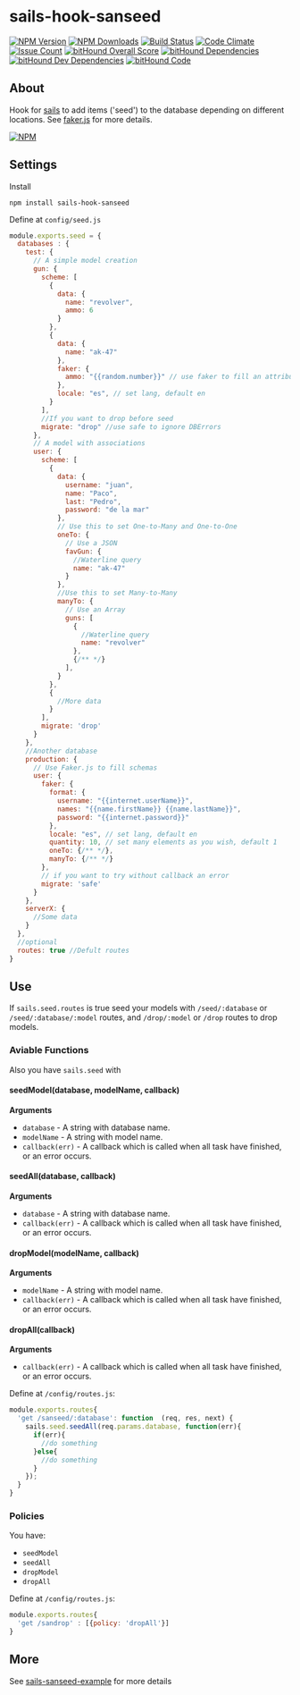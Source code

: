 # sails-hook-sanseed

  [![NPM Version][npm-image]][npm-url]
  [![NPM Downloads][downloads-image]][downloads-url]
  [![Build Status][build-image]][build-url]
  [![Code Climate][climate-image]][climate-url]
  [![Issue Count][issue-image]][issue-url]
  [![bitHound Overall Score][score-image]][score-url]
  [![bitHound Dependencies][dep-image]][dep-url]
  [![bitHound Dev Dependencies][devdep-image]][devdep-url]
  [![bitHound Code][code-image]][code-url]

## About
Hook for [sails](http://sailsjs.org/) to add items ('seed') to the database depending on different locations. See [faker.js](http://marak.github.io/faker.js/) for more details.

  [![NPM][graph-image]][graph-url]

## Settings
Install

```
npm install sails-hook-sanseed
```

Define at `config/seed.js`

```js
module.exports.seed = {
  databases : {
    test: {
      // A simple model creation
      gun: {
        scheme: [
          {
            data: {
              name: "revolver",
              ammo: 6
            }
          },
          {
            data: {
              name: "ak-47"
            },
            faker: {
              ammo: "{{random.number}}" // use faker to fill an attribute
            },
            locale: "es", // set lang, default en
          }
        ],
        //If you want to drop before seed
        migrate: "drop" //use safe to ignore DBErrors
      },
      // A model with associations
      user: {
        scheme: [
          {
            data: {
              username: "juan",
              name: "Paco",
              last: "Pedro",
              password: "de la mar"
            },
            // Use this to set One-to-Many and One-to-One
            oneTo: {
              // Use a JSON
              favGun: {
                //Waterline query
                name: "ak-47"
              }
            },
            //Use this to set Many-to-Many
            manyTo: {
              // Use an Array
              guns: [
                {
                  //Waterline query
                  name: "revolver"
                },
                {/** */}
              ],
            }
          },
          {
            //More data
          }
        ],
        migrate: 'drop'
      }
    },
    //Another database
    production: {
      // Use Faker.js to fill schemas
      user: {
        faker: {
          format: {
            username: "{{internet.userName}}",
            names: "{{name.firstName}} {{name.lastName}}",
            password: "{{internet.password}}"
          },
          locale: "es", // set lang, default en
          quantity: 10, // set many elements as you wish, default 1
          oneTo: {/** */},
          manyTo: {/** */}
        },
        // if you want to try without callback an error
        migrate: 'safe'
      }
    },
    serverX: {
      //Some data
    }
  },
  //optional
  routes: true //Defult routes
}
```

## Use
If `sails.seed.routes` is true seed your models with `/seed/:database` or `/seed/:database/:model` routes, and `/drop/:model` or `/drop` routes to drop models.

### Aviable Functions
Also you have `sails.seed` with

#### seedModel(database, modelName, callback)

__Arguments__

* `database` - A string with database name.
* `modelName` - A string with model name.
* `callback(err)` - A callback which is called when all task have finished, or an error occurs.

#### seedAll(database, callback)

__Arguments__

* `database` - A string with database name.
* `callback(err)` - A callback which is called when all task have finished, or an error occurs.

#### dropModel(modelName, callback)

__Arguments__

* `modelName` - A string with model name.
* `callback(err)` - A callback which is called when all task have finished, or an error occurs.

#### dropAll(callback)

__Arguments__

* `callback(err)` - A callback which is called when all task have finished, or an error occurs.

Define at `/config/routes.js`:

```js
module.exports.routes{
  'get /sanseed/:database': function  (req, res, next) {
    sails.seed.seedAll(req.params.database, function(err){
      if(err){
        //do something
      }else{
        //do something
      }
    });
  }
}
```

### Policies
You have:

* `seedModel`
* `seedAll`
* `dropModel`
* `dropAll`

Define at `/config/routes.js`:

```js
module.exports.routes{
  'get /sandrop' : [{policy: 'dropAll'}]
}
```

## More

See [sails-sanseed-example](https://github.com/sanjorgek/sails-sanseed-example) for more details

[npm-image]: https://img.shields.io/npm/v/sails-hook-sanseed.svg
[npm-url]: https://npmjs.org/package/sails-hook-sanseed
[downloads-image]: https://img.shields.io/npm/dm/sails-hook-sanseed.svg
[downloads-url]: https://npmjs.org/package/sails-hook-sanseed
[build-image]: https://travis-ci.org/sanjorgek/sails-hook-sanseed.svg
[build-url]: https://travis-ci.org/sanjorgek/sails-hook-sanseed
[code-image]: https://www.bithound.io/github/sanjorgek/sails-hook-sanseed/badges/code.svg
[code-url]: https://www.bithound.io/github/sanjorgek/sails-hook-sanseed
[dep-image]: https://www.bithound.io/github/sanjorgek/sails-hook-sanseed/badges/dependencies.svg
[dep-url]: https://www.bithound.io/github/sanjorgek/sails-hook-sanseed/bithound/dependencies/npm
[devdep-image]: https://www.bithound.io/github/sanjorgek/sails-hook-sanseed/badges/devDependencies.svg
[devdep-url]: https://www.bithound.io/github/sanjorgek/sails-hook-sanseed/bithound/dependencies/npm
[score-image]: https://www.bithound.io/github/sanjorgek/sails-hook-sanseed/badges/score.svg
[score-url]: https://www.bithound.io/github/sanjorgek/sails-hook-sanseed
[issue-image]: https://codeclimate.com/github/sanjorgek/sails-hook-sanseed/badges/issue_count.svg
[issue-url]: https://codeclimate.com/github/sanjorgek/sails-hook-sanseed
[climate-image]: https://codeclimate.com/github/sanjorgek/sails-hook-sanseed/badges/gpa.svg
[climate-url]: https://codeclimate.com/github/sanjorgek/sails-hook-sanseed
[graph-image]: https://nodei.co/npm-dl/sails-hook-sanseed.png?months=6&height=1
[graph-url]: https://nodei.co/npm/sails-hook-sanseed/
